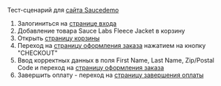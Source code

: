 Тест-сценарий для [сайта Saucedemo](https://www.saucedemo.com/)
1. Залогиниться на [странице входа](https://www.saucedemo.com/)
2. Добавление товара Sauce Labs Fleece Jacket в корзину
3. Открыть [страницу корзины](https://www.saucedemo.com/cart.html)
4. Переход на [страницу оформления заказа](https://www.saucedemo.com/checkout-step-one.html) нажатием на кнопку "CHECKOUT"
5. Ввод корректных данных в поля First Name, Last Name, Zip/Postal Code и переход на [страницу оформления заказа](https://www.saucedemo.com/checkout-step-two.html)
6. Завершить оплату - переход на [страницу завершения оплаты](https://www.saucedemo.com/checkout-complete.html)
